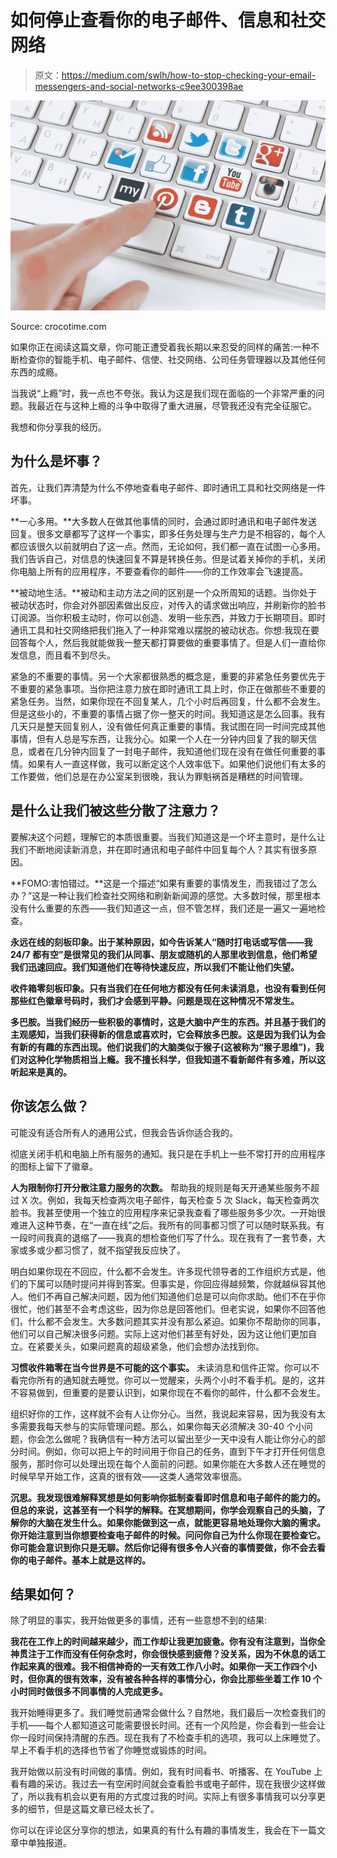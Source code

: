 # 如何停止查看你的电子邮件、信息和社交网络

> 原文：<https://medium.com/swlh/how-to-stop-checking-your-email-messengers-and-social-networks-c9ee300398ae>

![](img/36f2221a5624f404bb705e691713e3e7.png)

Source: crocotime.com

如果你正在阅读这篇文章，你可能正遭受着我长期以来忍受的同样的痛苦:一种不断检查你的智能手机、电子邮件、信使、社交网络、公司任务管理器以及其他任何东西的成瘾。

当我说“上瘾”时，我一点也不夸张。我认为这是我们现在面临的一个非常严重的问题。我最近在与这种上瘾的斗争中取得了重大进展，尽管我还没有完全征服它。

我想和你分享我的经历。

## **为什么是坏事？**

首先，让我们弄清楚为什么不停地查看电子邮件、即时通讯工具和社交网络是一件坏事。

**一心多用。**大多数人在做其他事情的同时，会通过即时通讯和电子邮件发送回复。很多文章都写了这样一个事实，即多任务处理与生产力是不相容的，每个人都应该很久以前就明白了这一点。然而，无论如何，我们都一直在试图一心多用。我们告诉自己，对信息的快速回复不算是转换任务。但是试着关掉你的手机，关闭你电脑上所有的应用程序，不要查看你的邮件——你的工作效率会飞速提高。

**被动地生活。**被动和主动方法之间的区别是一个众所周知的话题。当你处于被动状态时，你会对外部因素做出反应，对传入的请求做出响应，并刷新你的脸书订阅源。当你积极主动时，你可以创造、发明一些东西，并致力于长期项目。即时通讯工具和社交网络把我们拖入了一种非常难以摆脱的被动状态。你想:我现在要回答每个人，然后我就能做我一整天都打算要做的重要事情了。但是人们一直给你发信息，而且看不到尽头。

紧急的不重要的事情。另一个大家都很熟悉的概念是，重要的非紧急任务要优先于不重要的紧急事项。当你把注意力放在即时通讯工具上时，你正在做那些不重要的紧急任务。当然，如果你现在不回复某人，几个小时后再回复，什么都不会发生。但是这些小的，不重要的事情占据了你一整天的时间。我知道这是怎么回事。我有几天只是整天回复别人，没有做任何真正重要的事情。我试图在同一时间完成其他事情，但有人总是写东西，让我分心。如果一个人在一分钟内回复了我的聊天信息，或者在几分钟内回复了一封电子邮件，我知道他们现在没有在做任何重要的事情。如果有人一直这样做，我可以断定这个人效率低下。如果他们说他们有太多的工作要做，他们总是在办公室呆到很晚，我认为罪魁祸首是糟糕的时间管理。

## **是什么让我们被这些分散了注意力？**

要解决这个问题，理解它的本质很重要。当我们知道这是一个坏主意时，是什么让我们不断地阅读新消息，并在即时通讯和电子邮件中回复每个人？其实有很多原因。

**FOMO:害怕错过。**这是一个描述“如果有重要的事情发生，而我错过了怎么办？”这是一种让我们检查社交网络和刷新新闻源的感觉。大多数时候，那里根本没有什么重要的东西——我们知道这一点，但不管怎样，我们还是一遍又一遍地检查。

**永远在线的刻板印象。出于某种原因，如今告诉某人“随时打电话或写信——我 24/7 都有空”是很常见的我们从同事、朋友或随机的人那里收到信息，他们希望我们迅速回应。我们知道他们在等待快速反应，所以我们不能让他们失望。**

**收件箱零刻板印象。只有当我们在任何地方都没有任何未读消息，也没有看到任何那些红色徽章号码时，我们才会感到平静。问题是现在这种情况不常发生。**

**多巴胺。当我们经历一些积极的事情时，这是大脑中产生的东西。并且基于我们的主观感知，当我们获得新的信息或喜欢时，它会释放多巴胺。这是因为我们认为会有新的有趣的东西出现。他们说我们的大脑类似于猴子(这被称为“猴子思维”)，我们对这种化学物质相当上瘾。我不擅长科学，但我知道不看新邮件有多难，所以这听起来是真的。**

## **你该怎么做？**

可能没有适合所有人的通用公式，但我会告诉你适合我的。

彻底关闭手机和电脑上所有服务的通知。我只是在手机上一些不常打开的应用程序的图标上留下了徽章。

**人为限制你打开分散注意力服务的次数。** 帮助我的规则是每天开通某些服务不超过 X 次。例如，我每天检查两次电子邮件，每天检查 5 次 Slack，每天检查两次脸书。我甚至使用一个独立的应用程序来记录我查看了哪些服务多少次。一开始很难进入这种节奏，在“一直在线”之后。我所有的同事都习惯了可以随时联系我。有一段时间我真的退缩了——我真的想检查他们写了什么。现在我有了一套节奏，大家或多或少都习惯了，就不指望我反应快了。

明白如果你现在不回应，什么都不会发生。许多现代领导者的工作组织方式是，他们的下属可以随时提问并得到答案。但事实是，你回应得越频繁，你就越纵容其他人。他们不再自己解决问题，因为他们知道他们总是可以向你求助。他们不在乎你很忙，他们甚至不会考虑这些，因为你总是回答他们。但老实说，如果你不回答他们，什么都不会发生。大多数问题其实并没有那么紧迫。如果你不帮助你的同事，他们可以自己解决很多问题。实际上这对他们甚至有好处，因为这让他们更加自立。在紧要关头，如果问题真的超级紧急，他们会想办法找到你。

**习惯收件箱零在当今世界是不可能的这个事实。** 未读消息和信件正常。你可以不看完你所有的通知就去睡觉。你可以一觉醒来，头两个小时不看手机。是的，这并不容易做到，但重要的是要认识到，如果你现在不看你的邮件，什么都不会发生。

组织好你的工作，这样就不会有人让你分心。当然，我说起来容易，因为我没有太多需要我每天参与的实际管理问题。那么，如果你每天必须解决 30-40 个小问题，你会怎么做呢？我确信有一种方法可以留出至少一天中没有人能让你分心的部分时间。例如，你可以把上午的时间用于你自己的任务，直到下午才打开任何信息服务，那时你可以处理出现在每个人面前的问题。如果你能在大多数人还在睡觉的时候早早开始工作，这真的很有效——这类人通常效率很高。

**沉思。我发现很难解释冥想是如何影响你抵制查看即时信息和电子邮件的能力的。但总的来说，这甚至有一个科学的解释。在冥想期间，你学会观察自己的头脑，了解你的大脑在发生什么。如果你能做到这一点，就能更容易地处理你大脑的需求。你开始注意到当你想要检查电子邮件的时候。问问你自己为什么你现在要检查它。你可能会意识到你只是无聊。然后你记得有很多令人兴奋的事情要做，你不会去看你的电子邮件。基本上就是这样的。**

## **结果如何？**

除了明显的事实，我开始做更多的事情，还有一些意想不到的结果:

**我花在工作上的时间越来越少，而工作却让我更加疲惫。你有没有注意到，当你全神贯注于工作而没有任何杂念时，你会很快感到疲倦？没关系，因为不休息的话工作起来真的很难。我不相信神奇的一天有效工作八小时。如果你一天工作四个小时，但你真的很有效率，没有被各种各样的事情分心，你会比那些坐着工作 10 个小时同时做很多不同事情的人完成更多。**

我开始睡得更多了。我们睡觉前通常会做什么？自然地，我们最后一次检查我们的手机——每个人都知道这可能需要很长时间。还有一个风险是，你会看到一些会让你一段时间保持清醒的东西。现在我有了不检查手机的选项，我可以上床睡觉了。早上不看手机的选择也节省了你睡觉或锻炼的时间。

我开始做以前没有时间做的事情。例如，我有时间看书、听播客、在 YouTube 上看有趣的采访。我过去一有空闲时间就会查看脸书或电子邮件，现在我很少这样做了，所以我有机会以更有用的方式度过我的时间。实际上有很多事情我可以分享更多的细节，但是这篇文章已经太长了。

你可以在评论区分享你的想法，如果真的有什么有趣的事情发生，我会在下一篇文章中单独报道。